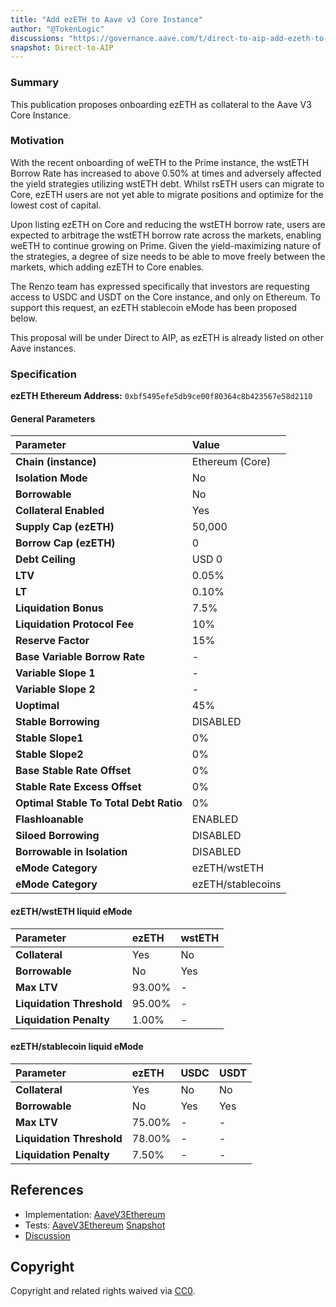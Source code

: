 ```yaml
---
title: "Add ezETH to Aave v3 Core Instance"
author: "@TokenLogic"
discussions: "https://governance.aave.com/t/direct-to-aip-add-ezeth-to-aave-v3-core-instance/22732"
snapshot: Direct-to-AIP
---
```


### Summary

This publication proposes onboarding ezETH as collateral to the Aave V3 Core Instance.

### Motivation

With the recent onboarding of weETH to the Prime instance, the wstETH Borrow Rate has increased to above 0.50% at times and adversely affected the yield strategies utilizing wstETH debt. Whilst rsETH users can migrate to Core, ezETH users are not yet able to migrate positions and optimize for the lowest cost of capital.

Upon listing ezETH on Core and reducing the wstETH borrow rate, users are expected to arbitrage the wstETH borrow rate across the markets, enabling weETH to continue growing on Prime. Given the yield-maximizing nature of the strategies, a degree of size needs to be able to move freely between the markets, which adding ezETH to Core enables.

The Renzo team has expressed specifically that investors are requesting access to USDC and USDT on the Core instance, and only on Ethereum. To support this request, an ezETH stablecoin eMode has been proposed below.

This proposal will be under Direct to AIP, as ezETH is already listed on other Aave instances.

### Specification

**ezETH Ethereum Address:** `0xbf5495efe5db9ce00f80364c8b423567e58d2110`

#### General Parameters

| Parameter                              | Value             |
| :------------------------------------- | :---------------- |
| **Chain (instance)**                   | Ethereum (Core)   |
| **Isolation Mode**                     | No                |
| **Borrowable**                         | No                |
| **Collateral Enabled**                 | Yes               |
| **Supply Cap (ezETH)**                 | 50,000            |
| **Borrow Cap (ezETH)**                 | 0                 |
| **Debt Ceiling**                       | USD 0             |
| **LTV**                                | 0.05%             |
| **LT**                                 | 0.10%             |
| **Liquidation Bonus**                  | 7.5%              |
| **Liquidation Protocol Fee**           | 10%               |
| **Reserve Factor**                     | 15%               |
| **Base Variable Borrow Rate**          | -                 |
| **Variable Slope 1**                   | -                 |
| **Variable Slope 2**                   | -                 |
| **Uoptimal**                           | 45%               |
| **Stable Borrowing**                   | DISABLED          |
| **Stable Slope1**                      | 0%                |
| **Stable Slope2**                      | 0%                |
| **Base Stable Rate Offset**            | 0%                |
| **Stable Rate Excess Offset**          | 0%                |
| **Optimal Stable To Total Debt Ratio** | 0%                |
| **Flashloanable**                      | ENABLED           |
| **Siloed Borrowing**                   | DISABLED          |
| **Borrowable in Isolation**            | DISABLED          |
| **eMode Category**                     | ezETH/wstETH      |
| **eMode Category**                     | ezETH/stablecoins |

#### ezETH/wstETH liquid eMode

| Parameter                 | ezETH  | wstETH |
| :------------------------ | :----- | :----- |
| **Collateral**            | Yes    | No     |
| **Borrowable**            | No     | Yes    |
| **Max LTV**               | 93.00% | -      |
| **Liquidation Threshold** | 95.00% | -      |
| **Liquidation Penalty**   | 1.00%  | -      |

#### ezETH/stablecoin liquid eMode

| Parameter                 | ezETH  | USDC | USDT |
| :------------------------ | :----- | :--- | :--- |
| **Collateral**            | Yes    | No   | No   |
| **Borrowable**            | No     | Yes  | Yes  |
| **Max LTV**               | 75.00% | -    | -    |
| **Liquidation Threshold** | 78.00% | -    | -    |
| **Liquidation Penalty**   | 7.50%  | -    | -    |

## References

- Implementation: [AaveV3Ethereum](https://github.com/bgd-labs/aave-proposals-v3/blob/main/src/20250801_AaveV3Ethereum_AddEzETHToAaveV3CoreInstance/AaveV3Ethereum_AddEzETHToAaveV3CoreInstance_20250801.sol)
- Tests: [AaveV3Ethereum](https://github.com/bgd-labs/aave-proposals-v3/blob/main/src/20250801_AaveV3Ethereum_AddEzETHToAaveV3CoreInstance/AaveV3Ethereum_AddEzETHToAaveV3CoreInstance_20250801.t.sol)
  [Snapshot](TODO)
- [Discussion](https://governance.aave.com/t/direct-to-aip-add-ezeth-to-aave-v3-core-instance/22732)

## Copyright

Copyright and related rights waived via [CC0](https://creativecommons.org/publicdomain/zero/1.0/).
